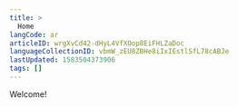 ```yaml
---
title: >
  Home
langCode: ar
articleID: wrgXvCd42-dHyL4VfXOop8EiFHLZaDoc
languageCollectionID: vbmW_zEU8ZBHe8iIxIEstlSfL78cABJe
lastUpdated: 1583504373906
tags: []
---
```


Welcome!